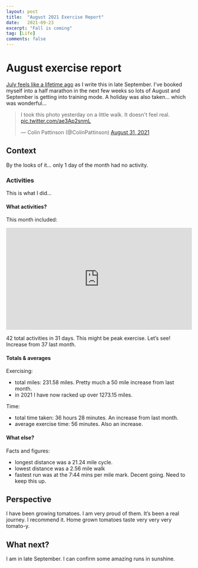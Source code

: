 ```yaml
---
layout: post
title:  "August 2021 Exercise Report"
date:   2021-09-23
excerpt: "Fall is coming"
tag: [Life]
comments: false
---
```

# August exercise report
[July feels like a lifetime ago](https://colinpattinson.github.io/exercise-2021-7/) as I write this in late September. I’ve booked myself into a half marathon in the next few weeks so lots of August and September is getting into training mode. A holiday was also taken… which was wonderful…

<blockquote class="twitter-tweet"><p lang="en" dir="ltr">I took this photo yesterday on a little walk. It doesn&#39;t feel real. <a href="https://t.co/ae3Ap2snmL">pic.twitter.com/ae3Ap2snmL</a></p>&mdash; Colin Pattinson (@ColinPattinson) <a href="https://twitter.com/ColinPattinson/status/1432651600498241545?ref_src=twsrc%5Etfw">August 31, 2021</a></blockquote> <script async src="https://platform.twitter.com/widgets.js" charset="utf-8"></script> 

## Context
By the looks of it… only 1 day of the month had no activity.

### Activities 
This is what I did…

#### What activities?
This month included:

<iframe title="Count of activities" aria-label="Bar Chart" id="datawrapper-chart-STjx1" src="https://datawrapper.dwcdn.net/STjx1/1/" scrolling="no" frameborder="0" style="width: 0; min-width: 100% !important; border: none;" height="277"></iframe><script type="text/javascript">!function(){"use strict";window.addEventListener("message",(function(e){if(void 0!==e.data["datawrapper-height"]){var t=document.querySelectorAll("iframe");for(var a in e.data["datawrapper-height"])for(var r=0;r<t.length;r++){if(t[r].contentWindow===e.source)t[r].style.height=e.data["datawrapper-height"][a]+"px"}}}))}();
</script>

42 total activities in 31 days. This might be peak exercise. Let’s see! Increase from 37 last month.

#### Totals & averages
Exercising:
- total miles: 231.58 miles. Pretty much a 50 mile increase from last month. 
- in 2021 I have now racked up over 1273.15 miles.

Time:
- total time taken: 36 hours 28 minutes. An increase from last month.
- average exercise time: 56 minutes. Also an increase.

#### What else?
Facts and figures:
- longest distance was a 21.24 mile cycle. 
- lowest distance was a 2.56 mile walk 
- fastest run was at the 7:44 mins per mile mark. Decent going. Need to keep this up.

## Perspective
I have been growing tomatoes. I am very proud of them. It’s been a real journey. I recommend it. Home grown tomatoes taste very very very tomato-y.

## What next?
I am in late September. I can confirm some amazing runs in sunshine. 
